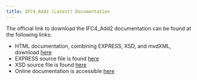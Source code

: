 ```yaml
---
title: IFC4_Add2 (Latest) Documentation
---
```


<p>The official link to download the IFC4_Add2 documentation can be found at the following links:</p>

<ul>
  <li>HTML documentation, combining EXPRESS, XSD, and mvdXML, download <a href="http://www.buildingsmart-tech.org/downloads/ifc/ifc4-add2/ifc4-add2-html-documentation-101mb">here</a></li>
  <li>EXPRESS source file is found <a href="http://www.buildingsmart-tech.org/ifc/IFC4/Add2/IFC4_ADD2.exp">here</a></li>
  <li>XSD source file is found <a href="http://www.buildingsmart-tech.org/ifc/IFC4/Add2/IFC4_ADD2.xsd">here</a></li>
  <li>Online documentation is accessible <a href="http://www.buildingsmart-tech.org/ifc/IFC4/Add2/html/" target="_blank">here</a></li>
</ul>
